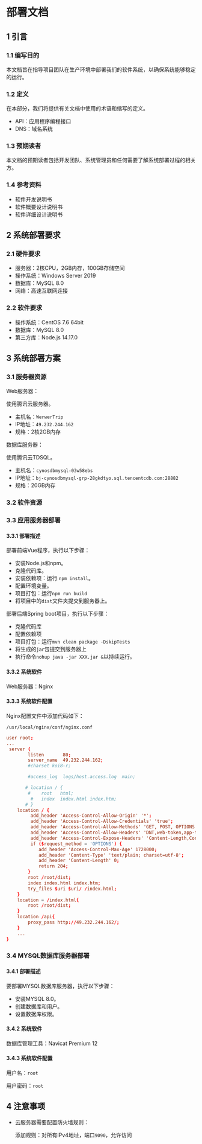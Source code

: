 # 部署文档

## 1 引言

### 1.1 编写目的

本文档旨在指导项目团队在生产环境中部署我们的软件系统，以确保系统能够稳定的运行。

### 1.2 定义

在本部分，我们将提供有关文档中使用的术语和缩写的定义。

- API：应用程序编程接口
- DNS：域名系统

### 1.3 预期读者

本文档的预期读者包括开发团队、系统管理员和任何需要了解系统部署过程的相关方。

### 1.4 参考资料

- 软件开发说明书
- 软件概要设计说明书
- 软件详细设计说明书

## 2 系统部署要求

### 2.1 硬件要求

- 服务器：2核CPU，2GB内存，100GB存储空间
- 操作系统：Windows Server 2019
- 数据库：MySQL 8.0
- 网络：高速互联网连接

### 2.2 软件要求

- 操作系统：CentOS 7.6 64bit
- 数据库：MySQL 8.0
- 第三方库：Node.js 14.17.0

## 3 系统部署方案

### 3.1 服务器资源

Web服务器：

使用腾讯云服务器。

 - 主机名：`WerwerTrip`
 - IP地址：`49.232.244.162`
 - 规格：2核2GB内存

数据库服务器：

使用腾讯云TDSQL。

 - 主机名：`cynosdbmysql-03w58ebs`
 - IP地址：`bj-cynosdbmysql-grp-28gkdtyo.sql.tencentcdb.com:28882`
 - 规格：20GB内存

### 3.2 软件资源

### 3.3 应用服务器部署

#### 3.3.1 部署描述

部署前端Vue程序，执行以下步骤：

 - 安装Node.js和npm。
 - 克隆代码库。
 - 安装依赖项：运行 `npm install`。
 - 配置环境变量。
 - 项目打包：运行`npm run build`
 - 将项目中的`dist`文件夹提交到服务器上。

部署后端Spring boot项目，执行以下步骤：

- 克隆代码库
- 配置依赖项
- 项目打包：运行`mvn clean package -DskipTests`
- 将生成的`jar`包提交到服务器上
- 执行命令`nohup java -jar XXX.jar &`以持续运行。

#### 3.3.2 系统软件

Web服务器：Nginx

#### 3.3.3 系统软件配置

Nginx配置文件中添加代码如下：

`/usr/local/nginx/conf/nginx.conf`

```conf
user root;
...
 server {
        listen       80;
        server_name  49.232.244.162;
        #charset koi8-r;

        #access_log  logs/host.access.log  main;

       # location / {
        #    root   html;
         #   index  index.html index.htm;
       # }
	location / {
		 add_header 'Access-Control-Allow-Origin' '*';
         add_header 'Access-Control-Allow-Credentials' 'true';
  		 add_header 'Access-Control-Allow-Methods' 'GET, POST, OPTIONS';
   		 add_header 'Access-Control-Allow-Headers' 'DNT,web-token,app-token,Authorization,Accept,Origin,Keep-Alive,User-Agent,X-Mx-ReqToken,X-Data-Type,X-Auth-Token,X-Requested-With,If-Modified-Since,Cache-Control,Content-Type,Range';
   		 add_header 'Access-Control-Expose-Headers' 'Content-Length,Content-Range';
   		 if ($request_method = 'OPTIONS') {
        	add_header 'Access-Control-Max-Age' 1728000;
       		add_header 'Content-Type' 'text/plain; charset=utf-8';
        	add_header 'Content-Length' 0;
        	return 204;
   	 	}
		root /root/dist;
		index index.html index.htm;
		try_files $uri $uri/ /index.html;
	}
	location = /index.html{
		root /root/dist;
	}
	location /api{
		proxy_pass http://49.232.244.162/;
	}
	...
}
```

### 3.4 MYSQL数据库服务器部署

#### 3.4.1 部署描述

要部署MYSQL数据库服务器，执行以下步骤：

 - 安装MYSQL 8.0。
 - 创建数据库和用户。
 - 设置数据库权限。

#### 3.4.2 系统软件

 数据库管理工具：Navicat Premium 12

#### 3.4.3 系统软件配置

用户名：`root`

用户密码：`root`

## 4 注意事项

 - 云服务器需要配置防火墙规则：

   添加规则：对所有IPv4地址，端口`9090`，允许访问

